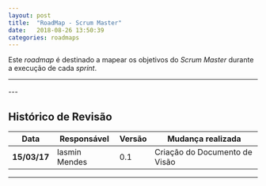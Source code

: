 ```yaml
---
layout: post
title:  "RoadMap - Scrum Master"
date:   2018-08-26 13:50:39
categories: roadmaps
---
```


Este _roadmap_ é destinado a mapear os objetivos do _Scrum Master_ durante a execução de cada _sprint_.

---

<div class="mxgraph" style="max-width:100%;border:1px solid transparent;" data-mxgraph="{&quot;highlight&quot;:&quot;#000000&quot;,&quot;target&quot;:&quot;self&quot;,&quot;nav&quot;:true,&quot;resize&quot;:true,&quot;toolbar&quot;:&quot;zoom layers lightbox&quot;,&quot;edit&quot;:&quot;_blank&quot;,&quot;url&quot;:&quot;https://drive.google.com/uc?id=1GE05STmUx6M-RCwxHrYZGYK3MaPyeW8v&amp;export=download&quot;}"></div>
<script type="text/javascript" src="https://www.draw.io/embed2.js?&fetch=https%3A%2F%2Fdrive.google.com%2Fuc%3Fid%3D1GE05STmUx6M-RCwxHrYZGYK3MaPyeW8v%26export%3Ddownload"></script>
---

## Histórico de Revisão

| Data | Responsável | Versão | Mudança realizada |
| --- | --- | --- | --- |
| **15/03/17** | Iasmin Mendes | 0.1  | Criação do Documento de Visão |

-----

